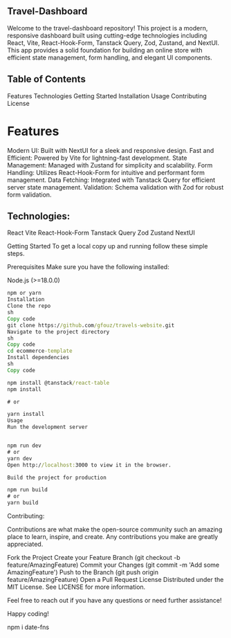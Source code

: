 ## Travel-Dashboard 

Welcome to the travel-dashboard repository! This project is a modern, 
responsive dashboard built using cutting-edge technologies including React, 
Vite, React-Hook-Form, Tanstack Query, Zod, Zustand, and NextUI. 
This app provides a solid foundation for building an online store 
with efficient state management, form handling, and elegant UI components.

## Table of Contents

Features
Technologies
Getting Started
Installation
Usage
Contributing
License

# Features

Modern UI: Built with NextUI for a sleek and responsive design.
Fast and Efficient: Powered by Vite for lightning-fast development.
State Management: Managed with Zustand for simplicity and scalability.
Form Handling: Utilizes React-Hook-Form for intuitive and performant form management.
Data Fetching: Integrated with Tanstack Query for efficient server state management.
Validation: Schema validation with Zod for robust form validation.

## Technologies:

React
Vite
React-Hook-Form
Tanstack Query
Zod
Zustand
NextUI

Getting Started
To get a local copy up and running follow these simple steps.

Prerequisites
Make sure you have the following installed:

Node.js (>=18.0.0)

```cmd
npm or yarn
Installation
Clone the repo
sh
Copy code
git clone https://github.com/gfouz/travels-website.git
Navigate to the project directory
sh
Copy code
cd ecommerce-template
Install dependencies
sh
Copy code

npm install @tanstack/react-table
npm install

# or

yarn install
Usage
Run the development server


npm run dev
# or
yarn dev
Open http://localhost:3000 to view it in the browser.

Build the project for production

npm run build
# or
yarn build
```

Contributing:

Contributions are what make the open-source community such an amazing place to learn, inspire, and create. Any contributions you make are greatly appreciated.

Fork the Project
Create your Feature Branch (git checkout -b feature/AmazingFeature)
Commit your Changes (git commit -m 'Add some AmazingFeature')
Push to the Branch (git push origin feature/AmazingFeature)
Open a Pull Request
License
Distributed under the MIT License. See LICENSE for more information.

Feel free to reach out if you have any questions or need further assistance!

Happy coding!

npm i date-fns
